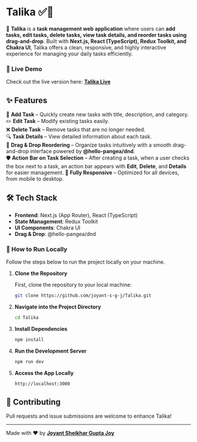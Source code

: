 # Talika ✅📝

🚀 **Talika** is a **task management web application** where users can **add tasks, edit tasks, delete tasks, view task details, and reorder tasks using drag-and-drop**. Built with **Next.js, React (TypeScript), Redux Toolkit, and Chakra UI**, Talika offers a clean, responsive, and highly interactive experience for managing your daily tasks efficiently.

### 🔗 Live Demo  
Check out the live version here: **[Talika Live](https://amartalika.vercel.app/)**

## ✨ Features  
📝 **Add Task** – Quickly create new tasks with title, description, and category.  
✏️ **Edit Task** – Modify existing tasks easily.  
❌ **Delete Task** – Remove tasks that are no longer needed.  
🔍 **Task Details** – View detailed information about each task.  
🎯 **Drag & Drop Reordering** – Organize tasks intuitively with a smooth drag-and-drop interface powered by **@hello-pangea/dnd**.  
🛡️ **Action Bar on Task Selection** – After creating a task, when a user checks the box next to a task, an action bar appears with **Edit**, **Delete**, and **Details** for easier management.
📱 **Fully Responsive** – Optimized for all devices, from mobile to desktop.

## 🛠️ Tech Stack  
- **Frontend**: Next.js (App Router), React (TypeScript)  
- **State Management**: Redux Toolkit  
- **UI Components**: Chakra UI  
- **Drag & Drop**: @hello-pangea/dnd

### 🚀 How to Run Locally

Follow the steps below to run the project locally on your machine.

1. **Clone the Repository**

   First, clone the repository to your local machine:
   ```bash
   git clone https://github.com/joyant-s-g-j/Talika.git

2. **Navigate into the Project Directory**
    ```bash
    cd Talika

3. **Install Dependencies**
    ```bash
    npm install

4. **Run the Development Server**
    ```bash
    npm run dev

5. **Access the App Locally**
    ```bash
    http://localhost:3000

## 🤝 Contributing  
Pull requests and issue submissions are welcome to enhance Talika!

---

Made with ❤️ by **[Joyant Sheikhar Gupta Joy](https://joyant.me)**
